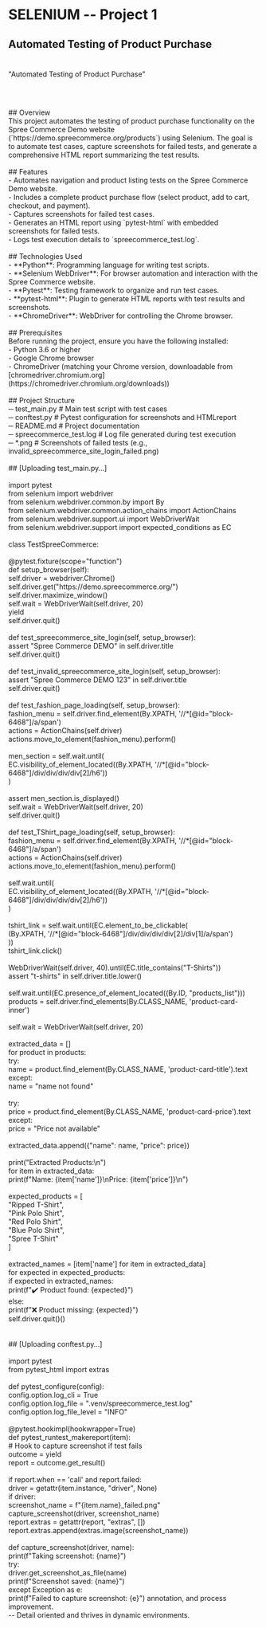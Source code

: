 # SELENIUM -- Project 1
## Automated Testing of Product Purchase

<h1 align="left"></h1>

###

<p align="left">"Automated Testing of Product Purchase"</p>

###

<h2 align="left"></h2>

###

<br clear="both">

<p align="left">## Overview<br>This project automates the testing of product purchase functionality on the Spree Commerce Demo website (`https://demo.spreecommerce.org/products`) using Selenium. The goal is to automate test cases, capture screenshots for failed tests, and generate a comprehensive HTML report summarizing the test results.<br><br>## Features<br>- Automates navigation and product listing tests on the Spree Commerce Demo website.<br>- Includes a complete product purchase flow (select product, add to cart, checkout, and payment).<br>- Captures screenshots for failed test cases.<br>- Generates an HTML report using `pytest-html` with embedded screenshots for failed tests.<br>- Logs test execution details to `spreecommerce_test.log`.<br><br>## Technologies Used<br>- **Python**: Programming language for writing test scripts.<br>- **Selenium WebDriver**: For browser automation and interaction with the Spree Commerce website.<br>- **Pytest**: Testing framework to organize and run test cases.<br>- **pytest-html**: Plugin to generate HTML reports with test results and screenshots.<br>- **ChromeDriver**: WebDriver for controlling the Chrome browser.<br><br>## Prerequisites<br>Before running the project, ensure you have the following installed:<br>- Python 3.6 or higher<br>- Google Chrome browser<br>- ChromeDriver (matching your Chrome version, downloadable from [chromedriver.chromium.org](https://chromedriver.chromium.org/downloads))<br><br>## Project Structure<br>─ test_main.py             # Main test script with test cases<br>─ conftest.py              # Pytest configuration for screenshots and  HTMLreport                 <br>─ README.md                # Project documentation<br>─ spreecommerce_test.log   # Log file generated during test  execution                         <br>─ *.png                    # Screenshots of failed tests (e.g., invalid_spreecommerce_site_login_failed.png)<br><br>## [Uploading test_main.py…]<br><br>import pytest<br>from selenium import webdriver<br>from selenium.webdriver.common.by import By<br>from selenium.webdriver.common.action_chains import ActionChains<br>from selenium.webdriver.support.ui import WebDriverWait<br>from selenium.webdriver.support import expected_conditions as EC<br><br>class TestSpreeCommerce:<br><br>    @pytest.fixture(scope="function")<br>    def setup_browser(self):<br>        self.driver = webdriver.Chrome()<br>        self.driver.get("https://demo.spreecommerce.org/")<br>        self.driver.maximize_window()<br>        self.wait = WebDriverWait(self.driver, 20)<br>        yield<br>        self.driver.quit()<br><br>    def test_spreecommerce_site_login(self, setup_browser):<br>        assert "Spree Commerce DEMO" in self.driver.title<br>        self.driver.quit()<br><br>    def test_invalid_spreecommerce_site_login(self, setup_browser):<br>        assert "Spree Commerce DEMO 123" in self.driver.title<br>        self.driver.quit()<br><br>    def test_fashion_page_loading(self, setup_browser):<br>        fashion_menu = self.driver.find_element(By.XPATH, '//*[@id="block-6468"]/a/span')<br>        actions = ActionChains(self.driver)<br>        actions.move_to_element(fashion_menu).perform()<br><br>        men_section = self.wait.until(<br>            EC.visibility_of_element_located((By.XPATH, '//*[@id="block-6468"]/div/div/div/div[2]/h6'))<br>        )<br><br>        assert men_section.is_displayed()<br>        self.wait = WebDriverWait(self.driver, 20)<br>        self.driver.quit()<br><br>    def test_TShirt_page_loading(self, setup_browser):<br>        fashion_menu = self.driver.find_element(By.XPATH, '//*[@id="block-6468"]/a/span')<br>        actions = ActionChains(self.driver)<br>        actions.move_to_element(fashion_menu).perform()<br><br>        self.wait.until(<br>            EC.visibility_of_element_located((By.XPATH, '//*[@id="block-6468"]/div/div/div/div[2]/h6'))<br>        )<br><br>        tshirt_link = self.wait.until(EC.element_to_be_clickable(<br>            (By.XPATH, '//*[@id="block-6468"]/div/div/div/div[2]/div[1]/a/span')<br>        ))<br>        tshirt_link.click()<br><br>        WebDriverWait(self.driver, 40).until(EC.title_contains("T-Shirts"))<br>        assert "t-shirts" in self.driver.title.lower()<br><br>        self.wait.until(EC.presence_of_element_located((By.ID, "products_list")))<br>        products = self.driver.find_elements(By.CLASS_NAME, 'product-card-inner')<br><br>        self.wait = WebDriverWait(self.driver, 20)<br><br>        extracted_data = []<br>        for product in products:<br>            try:<br>                name = product.find_element(By.CLASS_NAME, 'product-card-title').text<br>            except:<br>                name = "name not found"<br><br>            try:<br>                price = product.find_element(By.CLASS_NAME, 'product-card-price').text<br>            except:<br>                price = "Price not available"<br><br>            extracted_data.append({"name": name, "price": price})<br><br>        print("Extracted Products:\n")<br>        for item in extracted_data:<br>            print(f"Name: {item['name']}\nPrice: {item['price']}\n")<br><br>        expected_products = [<br>            "Ripped T-Shirt",<br>            "Pink Polo Shirt",<br>            "Red Polo Shirt",<br>            "Blue Polo Shirt",<br>            "Spree T-Shirt"<br>        ]<br><br>        extracted_names = [item['name'] for item in extracted_data]<br>        for expected in expected_products:<br>            if expected in extracted_names:<br>                print(f"✔️ Product found: {expected}")<br>            else:<br>                print(f"❌ Product missing: {expected}")<br>        self.driver.quit()()<br><br><br>## [Uploading conftest.py…]<br><br>import pytest<br>from pytest_html import extras<br><br>def pytest_configure(config):<br>    config.option.log_cli = True<br>    config.option.log_file = ".venv/spreecommerce_test.log"<br>    config.option.log_file_level = "INFO"<br><br>@pytest.hookimpl(hookwrapper=True)<br>def pytest_runtest_makereport(item):<br>    # Hook to capture screenshot if test fails<br>    outcome = yield<br>    report = outcome.get_result()<br><br>    if report.when == 'call' and report.failed:<br>        driver = getattr(item.instance, "driver", None)<br>        if driver:<br>            screenshot_name = f"{item.name}_failed.png"<br>            capture_screenshot(driver, screenshot_name)<br>            report.extras = getattr(report, "extras", [])<br>            report.extras.append(extras.image(screenshot_name))<br><br>def capture_screenshot(driver, name):<br>    print(f"Taking screenshot: {name}")<br>    try:<br>        driver.get_screenshot_as_file(name)<br>        print(f"Screenshot saved: {name}")<br>    except Exception as e:<br>        print(f"Failed to capture screenshot: {e}")                   annotation, and process improvement.  <br>-- Detail oriented and thrives in dynamic environments.</p>

###

<h2 align="left"></h2>

###

<div align="left">
</div>

###
###
</div>

###
